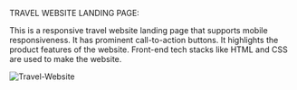 TRAVEL WEBSITE LANDING PAGE:

This is a responsive travel website landing page that supports mobile responsiveness.
It has prominent call-to-action buttons.
It highlights the product features of the website.
Front-end tech stacks like HTML and CSS are used to make the website. 


![Travel-Website](https://github.com/AtharvaB-22/Travel_Website_Landing_Page/assets/97793419/7c7ac4ce-1c83-4fea-aae7-7ad9d3c684bd)


